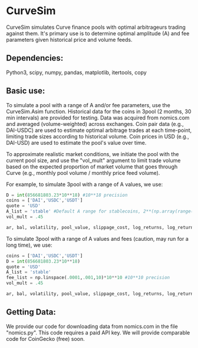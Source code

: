 # CurveSim

CurveSim simulates Curve finance pools with optimal arbitrageurs trading against them. It's primary use is to determine optimal amplitude (A) and fee parameters given historical price and volume feeds. 

## Dependencies:
Python3, scipy, numpy, pandas, matplotlib, itertools, copy

## Basic use:
To simulate a pool with a range of A and/or fee parameters, use the CurveSim.Asim function. Historical data for the coins in 3pool (2 months, 30 min intervals) are provided for testing. Data was acquired from nomics.com and averaged (volume-weighted) across exchanges. Coin pair data (e.g., DAI-USDC) are used to estimate optimal arbitrage trades at each time-point, limiting trade sizes according to historical volume. Coin prices in USD (e.g., DAI-USD) are used to estimate the pool's value over time.

To approximate realistic market conditions, we initiate the pool with the current pool size, and use the "vol_mult" argument to limit trade volume based on the expected proportion of market volume that goes through Curve (e.g., monthly pool volume / monthly price feed volume).

For example, to simulate 3pool with a range of A values, we use:

```python
D = int(856681803.23*10**18) #10**18 precision
coins = ['DAI','USDC','USDT']
quote = 'USD'
A_list = 'stable' #Default A range for stablecoins, 2**(np.array(range(11,25))/2)
vol_mult = .45

ar, bal, volatility, pool_value, slippage_cost, log_returns, log_returns_hold, err = CurveSim.Asim(D, coins, quote, A_list=A_list, vol_mult=vol_mult, plot=True)
```

To simulate 3pool with a range of A values and fees (caution, may run for a long time), we use:
```python
coins = ['DAI','USDC','USDT']
D = int(856681803.23*10**18)
quote = 'USD'
A_list = 'stable'
fee_list = np.linspace(.0001,.001,10)*10**10 #10**10 precision
vol_mult = .45

ar, bal, volatility, pool_value, slippage_cost, log_returns, log_returns_hold, err = CurveSim.Asim(D, coins, quote, A_list=A_list, fee_list=fee_list, vol_mult=vol_mult, plot=True)
```

## Getting Data:
We provide our code for downloading data from nomics.com in the file "nomics.py". This code requires a paid API key. We will provide comparable code for CoinGecko (free) soon.
